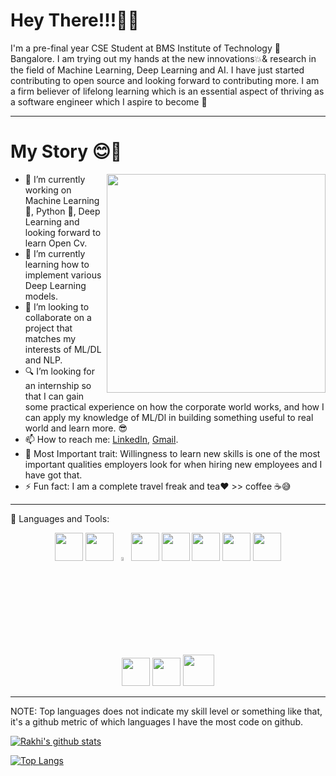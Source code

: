 # Hey There!!!👋🙋‍
<p align="left"> 


I'm a pre-final year CSE Student at BMS Institute of Technology 🏫 Bangalore. I am trying out my hands at the new innovations💥& research in the field of Machine Learning, Deep Learning and AI. I have just started contributing to open source and looking forward to contributing more. 
I am a firm believer of lifelong learning which is an essential aspect of thriving as a software engineer which I aspire to become :dizzy:

*** 
# My Story 😊👩
 <img align = "right"  width = "350"  src="https://miro.medium.com/max/875/0*K2WLMTExLyida7OR.gif" >

- 🔭 I’m currently working on Machine Learning :purple_heart:, Python :snake:, Deep Learning and looking forward to learn Open Cv.
- 🌱 I’m currently learning how to implement various Deep Learning models.
- 👯 I’m looking to collaborate on a project that matches my interests of ML/DL and NLP.
- 🔍 I’m looking for an internship so that I can gain some practical experience on how the corporate world works, and how I can apply my knowledge of ML/Dl in building something useful to real world and learn more. 😎
- 📫 How to reach me: [LinkedIn](https://www.linkedin.com/in/rakhi-purwar-0463a7170/), [Gmail](rakhipurwar20@gmail.com).
- 💪 Most Important trait: Willingness to learn new skills is one of the most important qualities employers look for when hiring new employees and I have got that.
- ⚡ Fun fact: I am a complete travel freak and tea❤ >> coffee ☕😅

---

👸 Languages and Tools:<p align="center"></p>
      <p align="center">
        <code><a href="https://www.python.org/" target="_blank"><img height="45" src="https://www.vectorlogo.zone/logos/python/python-ar21.svg"></a></code> 
         <code><a href="https://git-scm.com/" target="_blank"><img height="45" src="https://seeklogo.com/images/C/c-logo-672525892C-seeklogo.com.png"></a></code>
         <code><img width="4%" src="https://upload.wikimedia.org/wikipedia/commons/1/18/ISO_C%2B%2B_Logo.svg"></code>
         <code><a href="https://www.tensorflow.org/" target="_blank"><img height="45" src="https://www.vectorlogo.zone/logos/tensorflow/tensorflow-ar21.svg"></a></code> 
        <code><a href="https://jupyter.org/" target="_blank"><img height="45" src="https://www.vectorlogo.zone/logos/jupyter/jupyter-ar21.svg"></a></code>
        <code><a href="https://numpy.org/" target="_blank"><img height="45" src="https://www.vectorlogo.zone/logos/numpy/numpy-ar21.svg"></a></code>
        <code><a href="https://pandas.pydata.org/" target="_blank"><img height="45" src="https://upload.wikimedia.org/wikipedia/commons/e/ed/Pandas_logo.svg"></a></code>
        <code><a href="https://matplotlib.org/" target="_blank"><img height="45" src="https://upload.wikimedia.org/wikipedia/commons/8/84/Matplotlib_icon.svg"></a></code>       
        <code><a href="https://docs.github.com/en" target="_blank"><img height="45" src="https://www.vectorlogo.zone/logos/git-scm/git-scm-ar21.svg"></a></code>
        <code><a href="https://docs.github.com/en" target="_blank"><img height="45" src="https://www.vectorlogo.zone/logos/github/github-ar21.svg"></a></code>
        <img src="https://cdn1.vectorstock.com/i/1000x1000/77/30/sql-database-icon-logo-design-ui-or-ux-app-vector-17507730.jpg" width="50"/>        
      </p>
    </p>
    
---

NOTE: Top languages does not indicate my skill level or something like that, it's a github metric of which languages I have the most code on github.

[![Rakhi's github stats](https://github-readme-stats.vercel.app/api?username=rakhiPurwar)](https://github.com/rakhiPurwar/github-readme-stats)  

[![Top Langs](https://github-readme-stats.vercel.app/api/top-langs/?username=rakhiPurwar)](https://github.com/rakhiPurwar/github-readme-stats)  
